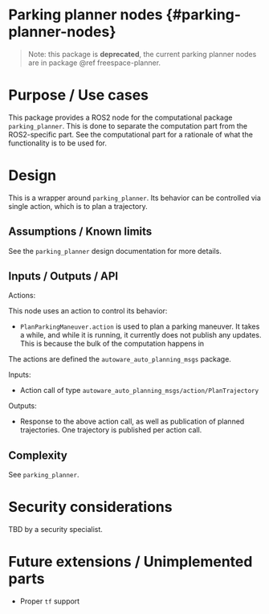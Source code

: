 Parking planner nodes {#parking-planner-nodes}
==========================

> Note: this package is **deprecated**, the current parking planner nodes are in package @ref freespace-planner.

# Purpose / Use cases

This package provides a ROS2 node for the computational package `parking_planner`. 
This is done to separate the computation part from the ROS2-specific part. 
See the computational part for a rationale of what the functionality is to be used for.


# Design

This is a wrapper around `parking_planner`. 
Its behavior can be controlled via single action, which is to plan a trajectory.


## Assumptions / Known limits

See the `parking_planner` design documentation for more details.


## Inputs / Outputs / API

Actions:

This node uses an action to control its behavior:

* `PlanParkingManeuver.action` is used to plan a parking maneuver. 
  It takes a while, and while it is running, it currently does not publish any updates. 
  This is because the bulk of the computation happens in 

The actions are defined the `autoware_auto_planning_msgs` package. 

Inputs:

* Action call of type `autoware_auto_planning_msgs/action/PlanTrajectory`

Outputs:

* Response to the above action call, as well as publication of planned trajectories.
  One trajectory is published per action call.

## Complexity

See `parking_planner`.

# Security considerations 

TBD by a security specialist.

# Future extensions / Unimplemented parts

* Proper `tf` support
